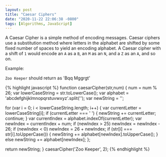 ```yaml
---
layout: post
title: "Caesar Ciphers"
date: "2020-11-22 22:06:38 -0800"
tags: [Algorithms, JavaScript]
---
```


A Caesar Cipher is a simple method of encoding messages. Caesar ciphers use a substitution method where letters in the alphabet are shifted by some fixed number of spaces to yield an encoding alphabet. A Caesar cipher with a shift of `1` would encode an `A` as a `B`, an `M` as an `N`, and a `Z` as an `A`, and so on.

Example:

`Zoo Keeper` should return as 'Bqq Mggrgt'

{% highlight javascript %}
function caesarCipher(str,num) {
  num = num % 26;
  var lowerCaseString = str.toLowerCase();
  var alphabet = 'abcdefghijklmnopqrstuvwxyz'.split('');
  var newString = '';

  for (var i = 0; i < lowerCaseString.length; i++) {
    var currentLetter = lowerCaseString[i];
    if (currentLetter === ' ') {
      newString += currentLetter;
      continue;
    }
    var currentIndex = alphabet.indexOf(currentLetter);
    var newIndex = currentIndex + num;
    if (newIndex > 25) newIndex = newIndex - 26;
    if (newIndex < 0) newIndex = 26 + newIndex;
    if (str[i] === str[i].toUpperCase()) {
      newString += alphabet[newIndex].toUpperCase();
    }
    else newString += alphabet[newIndex];
  };

  return newString;
}
caesarCipher('Zoo Keeper', 2);
{% endhighlight %}
